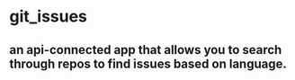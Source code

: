 # git_issues
## an api-connected app that allows you to search through repos to find issues based on language.
